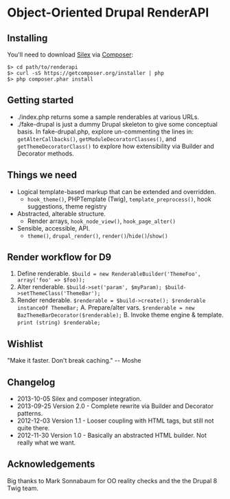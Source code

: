 # Object-Oriented Drupal RenderAPI

## Installing

You'll need to download [Silex](http://silex.sensiolabs.org/) via [Composer](http://getcomposer.org/):

    $> cd path/to/renderapi
    $> curl -sS https://getcomposer.org/installer | php
    $> php composer.phar install

## Getting started

* ./index.php returns some a sample renderables at various URLs.
* ./fake-drupal is just a dummy Drupal skeleton to give some conceptual basis. 
  In fake-drupal.php, explore un-commenting the lines in: `getAlterCallbacks()`,
  `getModuleDecoratorClasses()`, and `getThemeDecoratorClass()` to explore how
  extensibility via Builder and Decorator methods.

## Things we need

* Logical template-based markup that can be extended and overridden.
   * `hook_theme()`, PHPTemplate (Twig), `template_preprocess()`, hook
     suggestions, theme registry
* Abstracted, alterable structure.
   * Render arrays, `hook_node_view()`, `hook_page_alter()`
* Sensible, accessible, API.
   * `theme()`, `drupal_render()`, `render()`/`hide()`/`show()`

## Render workflow for D9

1. Define renderable. `$build = new RenderableBuilder('ThemeFoo', array('foo' => $foo));`
2. Alter renderable. `$build->set('param', $myParam); $build->setThemeClass('ThemeBar');`
3. Render renderable. `$renderable = $build->create(); $renderable instanceOf ThemeBar;`
   A. Prepare/alter vars. `$renderable = new BazThemeBarDecorator($renderable);`
   B. Invoke theme engine & template. `print (string) $renderable;`

## Wishlist

"Make it faster. Don't break caching." -- Moshe

## Changelog

* 2013-10-05 Silex and composer integration.
* 2013-09-25 Version 2.0 - Complete rewrite via Builder and Decorator patterns.
* 2012-12-03 Version 1.1 - Looser coupling with HTML tags, but still not quite
  there.
* 2012-11-30 Version 1.0 - Basically an abstracted HTML builder. Not really what
  we want.

## Acknowledgements

Big thanks to Mark Sonnabaum for OO reality checks and the the Drupal 8 Twig
team.
